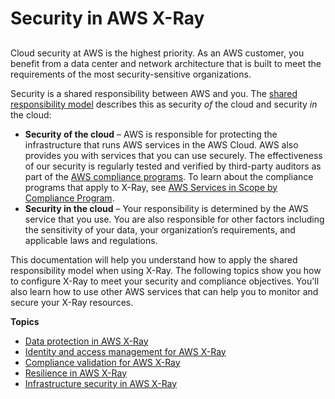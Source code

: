# Security in AWS X\-Ray<a name="security"></a>

## <a name="w16aac15b3"></a>

Cloud security at AWS is the highest priority\. As an AWS customer, you benefit from a data center and network architecture that is built to meet the requirements of the most security\-sensitive organizations\.

Security is a shared responsibility between AWS and you\. The [shared responsibility model](https://aws.amazon.com/compliance/shared-responsibility-model/) describes this as security *of* the cloud and security *in* the cloud:
+ **Security of the cloud** – AWS is responsible for protecting the infrastructure that runs AWS services in the AWS Cloud\. AWS also provides you with services that you can use securely\. The effectiveness of our security is regularly tested and verified by third\-party auditors as part of the [AWS compliance programs](https://aws.amazon.com/compliance/programs/)\. To learn about the compliance programs that apply to X\-Ray, see [AWS Services in Scope by Compliance Program](https://aws.amazon.com/compliance/services-in-scope/)\.
+ **Security in the cloud** – Your responsibility is determined by the AWS service that you use\. You are also responsible for other factors including the sensitivity of your data, your organization’s requirements, and applicable laws and regulations\. 

This documentation will help you understand how to apply the shared responsibility model when using X\-Ray\. The following topics show you how to configure X\-Ray to meet your security and compliance objectives\. You'll also learn how to use other AWS services that can help you to monitor and secure your X\-Ray resources\. 

**Topics**
+ [Data protection in AWS X\-Ray](xray-console-encryption.md)
+ [Identity and access management for AWS X\-Ray](security-iam.md)
+ [Compliance validation for AWS X\-Ray](xray-compliance.md)
+ [Resilience in AWS X\-Ray](disaster-recovery-resiliency.md)
+ [Infrastructure security in AWS X\-Ray](infrastructure-security.md)